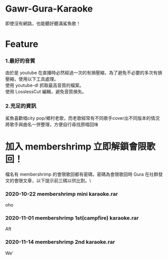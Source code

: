 # Gawr-Gura-Karaoke
即使沒有網路，也能聽好聽滿鯊魚歌！

# Feature
### 1.最好的音質
由於是 youtube 在直播時必然經過一次的有損壓縮，為了避免不必要的多次有損壓縮，使用以下工具處理。\
使用 youtube-dl 抓取最高音質的檔案。\
使用 LosslessCut 編輯，避免音質損失。

### 2.充足的資訊
鯊魚喜歡唱city pop/鄉村老歌，而老歌經常有不同歌手cover出不同版本的情況\
將歌手與曲名一併整理，方便自行尋找原唱回味

# 加入 membershrimp 立即解鎖會限歌回！
檔名有 membershrimp 的會限歌回都有密碼，密碼為會限歌回時 Gura 在社群發文的會限文章，以下提示前三碼以供比對。\

### 2020-10-22 membershrimp mini karaoke.rar
oho
### 2020-11-01 membershrimp 1st(campfire) karaoke.rar
Aft
### 2020-11-14 membershrimp 2nd karaoke.rar
We'
